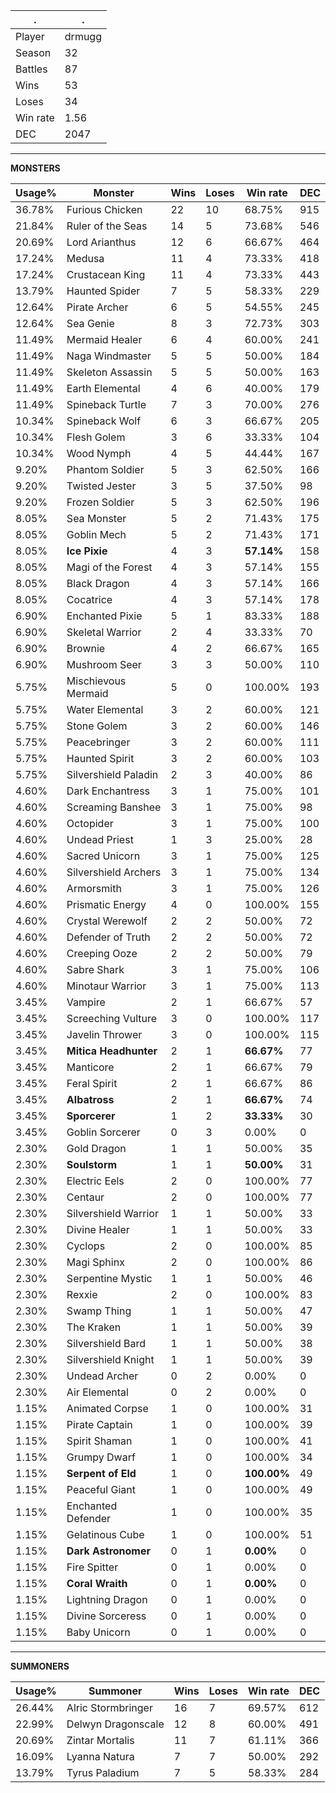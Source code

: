 .|.
|-|-
Player|drmugg
Season|32
Battles|87
Wins|53
Loses|34
Win rate|1.56
DEC|2047

---
**MONSTERS**

Usage%|Monster|Wins|Loses|Win rate|DEC|
-|-|-|-|-|-|
36.78%|Furious Chicken|22|10|68.75%|915|
21.84%|Ruler of the Seas|14|5|73.68%|546|
20.69%|Lord Arianthus|12|6|66.67%|464|
17.24%|Medusa|11|4|73.33%|418|
17.24%|Crustacean King|11|4|73.33%|443|
13.79%|Haunted Spider|7|5|58.33%|229|
12.64%|Pirate Archer|6|5|54.55%|245|
12.64%|Sea Genie|8|3|72.73%|303|
11.49%|Mermaid Healer|6|4|60.00%|241|
11.49%|Naga Windmaster|5|5|50.00%|184|
11.49%|Skeleton Assassin|5|5|50.00%|163|
11.49%|Earth Elemental|4|6|40.00%|179|
11.49%|Spineback Turtle|7|3|70.00%|276|
10.34%|Spineback Wolf|6|3|66.67%|205|
10.34%|Flesh Golem|3|6|33.33%|104|
10.34%|Wood Nymph|4|5|44.44%|167|
9.20%|Phantom Soldier|5|3|62.50%|166|
9.20%|Twisted Jester|3|5|37.50%|98|
9.20%|Frozen Soldier|5|3|62.50%|196|
8.05%|Sea Monster|5|2|71.43%|175|
8.05%|Goblin Mech|5|2|71.43%|171|
8.05%|**Ice Pixie**|4|3|**57.14%**|158|
8.05%|Magi of the Forest|4|3|57.14%|155|
8.05%|Black Dragon|4|3|57.14%|166|
8.05%|Cocatrice|4|3|57.14%|178|
6.90%|Enchanted Pixie|5|1|83.33%|188|
6.90%|Skeletal Warrior|2|4|33.33%|70|
6.90%|Brownie|4|2|66.67%|165|
6.90%|Mushroom Seer|3|3|50.00%|110|
5.75%|Mischievous Mermaid|5|0|100.00%|193|
5.75%|Water Elemental|3|2|60.00%|121|
5.75%|Stone Golem|3|2|60.00%|146|
5.75%|Peacebringer|3|2|60.00%|111|
5.75%|Haunted Spirit|3|2|60.00%|103|
5.75%|Silvershield Paladin|2|3|40.00%|86|
4.60%|Dark Enchantress|3|1|75.00%|101|
4.60%|Screaming Banshee|3|1|75.00%|98|
4.60%|Octopider|3|1|75.00%|100|
4.60%|Undead Priest|1|3|25.00%|28|
4.60%|Sacred Unicorn|3|1|75.00%|125|
4.60%|Silvershield Archers|3|1|75.00%|134|
4.60%|Armorsmith|3|1|75.00%|126|
4.60%|Prismatic Energy|4|0|100.00%|155|
4.60%|Crystal Werewolf|2|2|50.00%|72|
4.60%|Defender of Truth|2|2|50.00%|72|
4.60%|Creeping Ooze|2|2|50.00%|79|
4.60%|Sabre Shark|3|1|75.00%|106|
4.60%|Minotaur Warrior|3|1|75.00%|113|
3.45%|Vampire|2|1|66.67%|57|
3.45%|Screeching Vulture|3|0|100.00%|117|
3.45%|Javelin Thrower|3|0|100.00%|115|
3.45%|**Mitica Headhunter**|2|1|**66.67%**|77|
3.45%|Manticore|2|1|66.67%|79|
3.45%|Feral Spirit|2|1|66.67%|86|
3.45%|**Albatross**|2|1|**66.67%**|74|
3.45%|**Sporcerer**|1|2|**33.33%**|30|
3.45%|Goblin Sorcerer|0|3|0.00%|0|
2.30%|Gold Dragon|1|1|50.00%|35|
2.30%|**Soulstorm**|1|1|**50.00%**|31|
2.30%|Electric Eels|2|0|100.00%|77|
2.30%|Centaur|2|0|100.00%|77|
2.30%|Silvershield Warrior|1|1|50.00%|33|
2.30%|Divine Healer|1|1|50.00%|33|
2.30%|Cyclops|2|0|100.00%|85|
2.30%|Magi Sphinx|2|0|100.00%|86|
2.30%|Serpentine Mystic|1|1|50.00%|46|
2.30%|Rexxie|2|0|100.00%|83|
2.30%|Swamp Thing|1|1|50.00%|47|
2.30%|The Kraken|1|1|50.00%|39|
2.30%|Silvershield Bard|1|1|50.00%|38|
2.30%|Silvershield Knight|1|1|50.00%|39|
2.30%|Undead Archer|0|2|0.00%|0|
2.30%|Air Elemental|0|2|0.00%|0|
1.15%|Animated Corpse|1|0|100.00%|31|
1.15%|Pirate Captain|1|0|100.00%|39|
1.15%|Spirit Shaman|1|0|100.00%|41|
1.15%|Grumpy Dwarf|1|0|100.00%|34|
1.15%|**Serpent of Eld**|1|0|**100.00%**|49|
1.15%|Peaceful Giant|1|0|100.00%|49|
1.15%|Enchanted Defender|1|0|100.00%|35|
1.15%|Gelatinous Cube|1|0|100.00%|51|
1.15%|**Dark Astronomer**|0|1|**0.00%**|0|
1.15%|Fire Spitter|0|1|0.00%|0|
1.15%|**Coral Wraith**|0|1|**0.00%**|0|
1.15%|Lightning Dragon|0|1|0.00%|0|
1.15%|Divine Sorceress|0|1|0.00%|0|
1.15%|Baby Unicorn|0|1|0.00%|0|

---
**SUMMONERS**

Usage%|Summoner|Wins|Loses|Win rate|DEC|
-|-|-|-|-|-|
26.44%|Alric Stormbringer|16|7|69.57%|612|
22.99%|Delwyn Dragonscale|12|8|60.00%|491|
20.69%|Zintar Mortalis|11|7|61.11%|366|
16.09%|Lyanna Natura|7|7|50.00%|292|
13.79%|Tyrus Paladium|7|5|58.33%|284|
